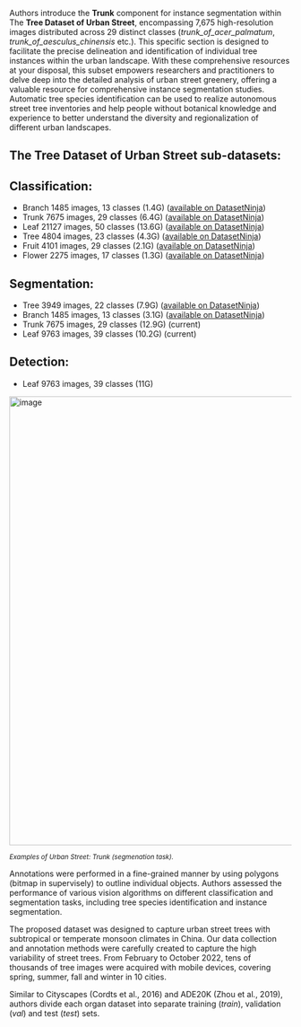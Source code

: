 Authors introduce the **Trunk** component for instance segmentation within The **Tree Dataset of Urban Street**, encompassing 7,675 high-resolution images distributed across 29 distinct classes (*trunk_of_acer_palmatum*, *trunk_of_aesculus_chinensis* etc.). This specific section is designed to facilitate the precise delineation and identification of individual tree instances within the urban landscape. With these comprehensive resources at your disposal, this subset empowers researchers and practitioners to delve deep into the detailed analysis of urban street greenery, offering a valuable resource for comprehensive instance segmentation studies. Automatic tree species identification can be used to realize autonomous street tree inventories and help people without botanical knowledge and experience to better understand the diversity and regionalization of different urban landscapes.

## The Tree Dataset of Urban Street sub-datasets: 

## Classification:

- Branch 1485 images, 13 classes (1.4G) ([available on DatasetNinja]())
- Trunk 7675 images, 29 classes (6.4G) ([available on DatasetNinja]())
- Leaf 21127 images, 50 classes (13.6G) ([available on DatasetNinja]())
- Tree 4804 images, 23 classes (4.3G) ([available on DatasetNinja]())
- Fruit 4101 images, 29 classes (2.1G) ([available on DatasetNinja]())
- Flower 2275 images, 17 classes (1.3G) ([available on DatasetNinja]())

## Segmentation:

- Tree 3949 images, 22 classes (7.9G) ([available on DatasetNinja](https://datasetninja.com/urban-street-tree))
- Branch 1485 images, 13 classes (3.1G) ([available on DatasetNinja](https://datasetninja.com/urban-street-branch))
- Trunk 7675 images, 29 classes (12.9G) (current)
- Leaf 9763 images, 39 classes (10.2G) (current)

## Detection:

- Leaf 9763 images, 39 classes (11G)

<img src="https://ytt917251944.github.io/dataset_jekyll/assets/img/seg/segmentation-trunk.png" alt="image" width="800">

<span style="font-size: smaller; font-style: italic;">Examples of Urban Street: Trunk (segmenation task).</span>

Annotations were performed in a fine-grained manner by using polygons (bitmap in supervisely) to outline individual objects. Authors assessed the performance of various vision algorithms on different classification and segmentation tasks, including tree species identification and instance segmentation. 

The proposed dataset was designed to capture urban street trees with subtropical or temperate monsoon climates in China. Our data collection and annotation methods were carefully created to capture the high variability of street trees. From February to October 2022, tens of thousands of tree images were acquired with mobile devices, covering spring, summer, fall and winter in 10 cities.

Similar to Cityscapes (Cordts et al., 2016) and ADE20K (Zhou et al., 2019), authors divide each organ dataset into separate training (*train*), validation (*val*) and test (*test*) sets. 